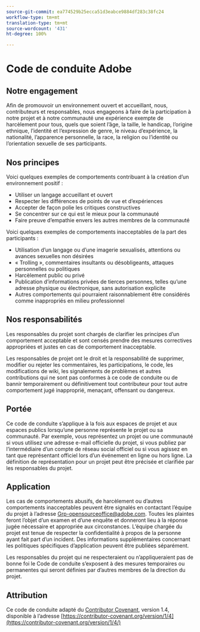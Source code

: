 ```yaml
---
source-git-commit: ea774529b25ecca51d3eabce9884df283c38fc24
workflow-type: tm+mt
translation-type: tm+mt
source-wordcount: '431'
ht-degree: 100%

---
```

# Code de conduite Adobe

## Notre engagement

Afin de promouvoir un environnement ouvert et accueillant, nous, contributeurs et responsables, nous engageons à faire de la participation à notre projet et à notre communauté une expérience exempte de harcèlement pour tous, quels que soient l’âge, la taille, le handicap, l’origine ethnique, l’identité et l’expression de genre, le niveau d’expérience, la nationalité, l’apparence personnelle, la race, la religion ou l’identité ou l’orientation sexuelle de ses participants.

## Nos principes

Voici quelques exemples de comportements contribuant à la création d’un environnement positif :

* Utiliser un langage accueillant et ouvert
* Respecter les différences de points de vue et d’expériences
* Accepter de façon polie les critiques constructives
* Se concentrer sur ce qui est le mieux pour la communauté
* Faire preuve d’empathie envers les autres membres de la communauté

Voici quelques exemples de comportements inacceptables de la part des participants :

* Utilisation d’un langage ou d’une imagerie sexualisés, attentions ou avances sexuelles non désirées
* « Trolling », commentaires insultants ou désobligeants, attaques personnelles ou politiques
* Harcèlement public ou privé
* Publication d’informations privées de tierces personnes, telles qu’une adresse physique ou électronique, sans autorisation explicite
* Autres comportements qui pourraient raisonnablement être considérés comme inappropriés en milieu professionnel

## Nos responsabilités

Les responsables du projet sont chargés de clarifier les principes d’un comportement acceptable et sont censés prendre des mesures correctives appropriées et justes en cas de comportement inacceptable.

Les responsables de projet ont le droit et la responsabilité de supprimer, modifier ou rejeter les commentaires, les participations, le code, les modifications de wiki, les signalements de problèmes et autres contributions qui ne sont pas conformes à ce code de conduite ou de bannir temporairement ou définitivement tout contributeur pour tout autre comportement jugé inapproprié, menaçant, offensant ou dangereux.

## Portée

Ce code de conduite s’applique à la fois aux espaces de projet et aux espaces publics lorsqu’une personne représente le projet ou sa communauté. Par exemple, vous représentez un projet ou une communauté si vous utilisez une adresse e-mail officielle du projet, si vous publiez par l’intermédiaire d’un compte de réseau social officiel ou si vous agissez en tant que représentant officiel lors d’un événement en ligne ou hors ligne. La définition de représentation pour un projet peut être
précisée et clarifiée par les responsables du projet.

## Application

Les cas de comportements abusifs, de harcèlement ou d’autres comportements inacceptables peuvent être signalés en contactant l’équipe du projet à l’adresse Grp-opensourceoffice@adobe.com. Toutes
les plaintes feront l’objet d’un examen et d’une enquête et donneront lieu à la réponse jugée nécessaire et appropriée aux circonstances. L’équipe chargée du projet est
tenue de respecter la confidentialité à propos de la personne ayant fait part d’un incident.
Des informations supplémentaires concernant les politiques spécifiques d’application peuvent être publiées séparément.

Les responsables du projet qui ne respecteraient ou n’appliqueraient pas de bonne foi le Code de conduite s’exposent à des mesures temporaires ou permanentes qui seront définies par d’autres membres de la direction du projet.

## Attribution

Ce code de conduite adapté du [Contributor Covenant](https://contributor-covenant.org), version 1.4, disponible à l’adresse [https://contributor-covenant.org/version/1/4](https://contributor-covenant.org/version/1/4/)
